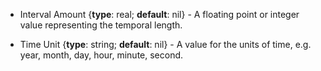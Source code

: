   * <span class="md-element">Interval Amount</span> <i class="fa fa-asterisk required" title="Required"></i> {**type**: real; **default**: nil} - A floating point or integer value representing the temporal length. 
    
  * <span class="md-element">Time Unit</span> <i class="fa fa-asterisk required" title="Required"></i> {**type**: string; **default**: nil} - A value for the units of time, e.g. year, month, day, hour, minute, second. 
